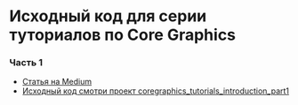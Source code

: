 # Исходный код для серии туториалов по Core Graphics

### Часть 1 
* [Статья на Medium](https://medium.com/@vladislavzhukov/swift-core-graphics-введение-часть-1-b308afb5c4ec)
* [Исходный код смотри проект coregraphics_tutorials_introduction_part1](https://github.com/Vzhukov74/coregraphics_tutorials/tree/master/coregraphics_tutorials_introduction_part1)

